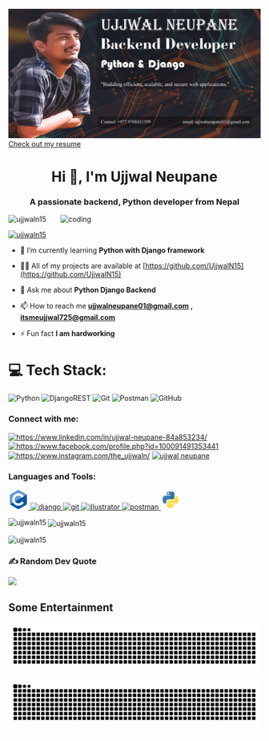 ![](https://github.com/UjjwalN15/UjjwalN15/blob/main/github%20banner.jpg)
<a target="_blank"  href="https://ujjwaln15.github.io/resume/"> Check out my resume </a>
<h1 align="center">Hi 👋, I'm Ujjwal Neupane</h1>
<h3 align="center">A passionate backend, Python developer from Nepal</h3>
<img align="right" alt="coding" width="400" src="https://i.makeagif.com/media/4-05-2022/FvBVst.gif">

<p align="left"> <img src="https://komarev.com/ghpvc/?username=ujjwaln15&label=Profile%20views&color=0e75b6&style=flat" alt="ujjwaln15" /> </p>

<p align="left"> <a href="https://github.com/ryo-ma/github-profile-trophy"><img src="https://github-profile-trophy.vercel.app/?username=ujjwaln15" alt="ujjwaln15" /></a> </p>

- 🌱 I’m currently learning **Python with Django framework**

- 👨‍💻 All of my projects are available at [https://github.com/UjjwalN15](https://github.com/UjjwalN15)

- 💬 Ask me about **Python Django Backend**

- 📫 How to reach me **ujjwalneupane01@gmail.com , itsmeujjwal725@gmail.com**

- ⚡ Fun fact **I am hardworking**
# 💻 Tech Stack:
![Python](https://img.shields.io/badge/python-3670A0?style=for-the-badge&logo=python&logoColor=ffdd54) ![DjangoREST](https://img.shields.io/badge/DJANGO-REST-ff1709?style=for-the-badge&logo=django&logoColor=white&color=ff1709&labelColor=gray) ![Git](https://img.shields.io/badge/git-%23F05033.svg?style=for-the-badge&logo=git&logoColor=white) ![Postman](https://img.shields.io/badge/Postman-FF6C37?style=for-the-badge&logo=postman&logoColor=white) ![GitHub](https://img.shields.io/badge/github-%23121011.svg?style=for-the-badge&logo=github&logoColor=white)
<h3 align="left">Connect with me:</h3>
<p align="left">
<a href="https://www.linkedin.com/in/ujjwal-neupane-84a853234/" target="blank"><img align="center" src="https://raw.githubusercontent.com/rahuldkjain/github-profile-readme-generator/master/src/images/icons/Social/linked-in-alt.svg" alt="https://www.linkedin.com/in/ujjwal-neupane-84a853234/" height="30" width="40" /></a>
<a href="https://fb.com/https://www.facebook.com/profile.php?id=100091491353441](https://www.facebook.com/profile.php?id=100091491353441)" target="blank"><img align="center" src="https://raw.githubusercontent.com/rahuldkjain/github-profile-readme-generator/master/src/images/icons/Social/facebook.svg" alt="https://www.facebook.com/profile.php?id=100091491353441" height="30" width="40" /></a>
<a href="https://www.instagram.com/the_ujjwaln/" target="blank"><img align="center" src="https://raw.githubusercontent.com/rahuldkjain/github-profile-readme-generator/master/src/images/icons/Social/instagram.svg" alt="https://www.instagram.com/the_ujjwaln/" height="30" width="40" /></a>
<a href="https://www.youtube.com/@ujjwalneupane8658" target="blank"><img align="center" src="https://raw.githubusercontent.com/rahuldkjain/github-profile-readme-generator/master/src/images/icons/Social/youtube.svg" alt="ujjwal neupane" height="30" width="40" /></a>
</p>

<h3 align="left">Languages and Tools:</h3>
<p align="left"> <a href="https://www.cprogramming.com/" target="_blank" rel="noreferrer"> <img src="https://raw.githubusercontent.com/devicons/devicon/master/icons/c/c-original.svg" alt="c" width="40" height="40"/> </a> <a href="https://www.djangoproject.com/" target="_blank" rel="noreferrer"> <img src="https://cdn.worldvectorlogo.com/logos/django.svg" alt="django" width="40" height="40"/> </a> <a href="https://git-scm.com/" target="_blank" rel="noreferrer"> <img src="https://www.vectorlogo.zone/logos/git-scm/git-scm-icon.svg" alt="git" width="40" height="40"/> </a> <a href="https://www.adobe.com/in/products/illustrator.html" target="_blank" rel="noreferrer"> <img src="https://www.vectorlogo.zone/logos/adobe_illustrator/adobe_illustrator-icon.svg" alt="illustrator" width="40" height="40"/> </a> <a href="https://postman.com" target="_blank" rel="noreferrer"> <img src="https://www.vectorlogo.zone/logos/getpostman/getpostman-icon.svg" alt="postman" width="40" height="40"/> </a> <a href="https://www.python.org" target="_blank" rel="noreferrer"> <img src="https://raw.githubusercontent.com/devicons/devicon/master/icons/python/python-original.svg" alt="python" width="40" height="40"/> </a> </p>

<p><img align="left" src="https://github-readme-stats.vercel.app/api/top-langs?username=ujjwaln15&show_icons=true&locale=en&layout=compact" alt="ujjwaln15" /></p>

<p>&nbsp;<img align="center" src="https://github-readme-stats.vercel.app/api?username=ujjwaln15&show_icons=true&locale=en" alt="ujjwaln15" /></p>

<p><img align="center" src="https://github-readme-streak-stats.herokuapp.com/?user=ujjwaln15&" alt="ujjwaln15" /></p>

### ✍️ Random Dev Quote
![](https://quotes-github-readme.vercel.app/api?type=horizontal&theme=radical)

## Some Entertainment
![github contribution grid snake animation](https://raw.githubusercontent.com/beesou777/beesou777/output/github-contribution-grid-snake-dark.svg#gh-dark-mode-only)
![github contribution grid snake animation](https://raw.githubusercontent.com/beesou777/beesou777/output/github-contribution-grid-snake.svg#gh-light-mode-only)
